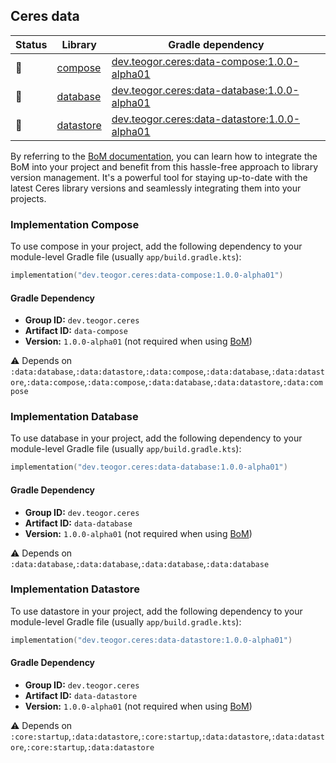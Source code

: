 ## Ceres data

| Status | Library | Gradle dependency |
| ------ | ------- | ----------------- |
| 🧪 | [compose](/data/compose) | [dev.teogor.ceres:data-compose:1.0.0-alpha01](#implementation-compose) |
| 🧪 | [database](/data/database) | [dev.teogor.ceres:data-database:1.0.0-alpha01](#implementation-database) |
| 🧪 | [datastore](/data/datastore) | [dev.teogor.ceres:data-datastore:1.0.0-alpha01](#implementation-datastore) |

By referring to the [BoM documentation](/docs/bom/versions.md), you can learn how to integrate the BoM into your project and benefit from this hassle-free approach to library version management. It's a powerful tool for staying up-to-date with the latest Ceres library versions and seamlessly integrating them into your projects.


### Implementation Compose

To use compose in your project, add the following dependency to your module-level Gradle file (usually `app/build.gradle.kts`):

```kotlin
implementation("dev.teogor.ceres:data-compose:1.0.0-alpha01")
```

#### Gradle Dependency

- **Group ID:** `dev.teogor.ceres`
- **Artifact ID:** `data-compose`
- **Version:** `1.0.0-alpha01` (not required when using [BoM](/docs/bom/versions.md))

⚠️ Depends on `:data:database`,`:data:datastore`,`:data:compose`,`:data:database`,`:data:datastore`,`:data:compose`,`:data:compose`,`:data:database`,`:data:datastore`,`:data:compose`

### Implementation Database

To use database in your project, add the following dependency to your module-level Gradle file (usually `app/build.gradle.kts`):

```kotlin
implementation("dev.teogor.ceres:data-database:1.0.0-alpha01")
```

#### Gradle Dependency

- **Group ID:** `dev.teogor.ceres`
- **Artifact ID:** `data-database`
- **Version:** `1.0.0-alpha01` (not required when using [BoM](/docs/bom/versions.md))

⚠️ Depends on `:data:database`,`:data:database`,`:data:database`,`:data:database`

### Implementation Datastore

To use datastore in your project, add the following dependency to your module-level Gradle file (usually `app/build.gradle.kts`):

```kotlin
implementation("dev.teogor.ceres:data-datastore:1.0.0-alpha01")
```

#### Gradle Dependency

- **Group ID:** `dev.teogor.ceres`
- **Artifact ID:** `data-datastore`
- **Version:** `1.0.0-alpha01` (not required when using [BoM](/docs/bom/versions.md))

⚠️ Depends on `:core:startup`,`:data:datastore`,`:core:startup`,`:data:datastore`,`:data:datastore`,`:core:startup`,`:data:datastore`


